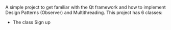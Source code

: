 A simple project to get familiar with the Qt framework and how to implement Design Patterns (Observer) and Multithreading.
This project has 6 classes:
 * The class Sign up 
